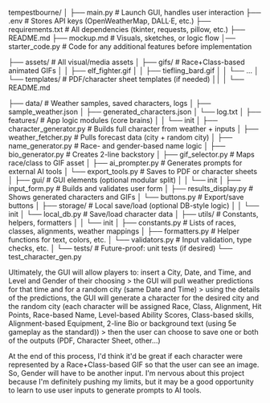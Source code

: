 tempestbourne/
│
├── main.py                        # Launch GUI, handles user interaction
├── .env                           # Stores API keys (OpenWeatherMap, DALL·E, etc.)
├── requirements.txt               # All dependencies (tkinter, requests, pillow, etc.)
├── README.md
├── mockup.md                      # Visuals, sketches, or logic flow
│── starter_code.py                # Code for any additional features before implementation 

├── assets/                        # All visual/media assets
│   ├── gifs/                      # Race+Class-based animated GIFs
│   │   ├── elf_fighter.gif
│   │   ├── tiefling_bard.gif
│   │   └── ...
│   └── templates/                 # PDF/character sheet templates (if needed)
││   │   └── README.md

├── data/                          # Weather samples, saved characters, logs
│   ├── sample_weather.json
│   ├── generated_characters.json
│   └── log.txt
│
├── features/                      # App logic modules (core brains)
│   │   └── init
│   ├── character_generator.py     # Builds full character from weather + inputs
│   ├── weather_fetcher.py         # Pulls forecast data (city + random city)
│   ├── name_generator.py          # Race- and gender-based name logic
│   ├── bio_generator.py           # Creates 2-line backstory
│   ├── gif_selector.py            # Maps race/class to GIF asset
│   ├── ai_prompter.py             # Generates prompts for external AI tools
│   └── export_tools.py            # Saves to PDF or character sheets
│
├── gui/                           # GUI elements (optional modular split)
│   │   └── init
│   ├── input_form.py              # Builds and validates user form
│   ├── results_display.py         # Shows generated characters and GIFs
│   └── buttons.py                 # Export/save buttons
│
├── storage/                       # Local save/load (optional DB-style logic)
│   │   └── init
│   └── local_db.py                # Save/load character data
│
├── utils/                         # Constants, helpers, formatters
│   │   └── init
│   ├── constants.py               # Lists of races, classes, alignments, weather mappings
│   ├── formatters.py              # Helper functions for text, colors, etc.
│   └── validators.py              # Input validation, type checks, etc.
│
└── tests/                         # Future-proof: unit tests (if desired)
    └── test_character_gen.py


Ultimately, the GUI will allow players to:
  insert a City, Date, and Time, and Level and Gender of their choosing >
  the GUI will pull weather predictions for that time and for a random city (same Date and Time) >
  using the details of the predictions, the GUI will generate a character for the desired city and the random city (each character will be assigned 
    Race, 
    Class, 
    Alignment, 
    Hit Points, 
    Race-based Name, 
    Level-based Ability Scores, 
    Class-based skills, 
    Alignment-based Equipment, 
    2-line Bio or background text (using 5e gameplay as the standard)) >
  then the user can choose to save one or both of the outputs (PDF, Character Sheet, other...) 

At the end of this process, I'd think it'd be great if each character were represented by a Race+Class-based GIF so that the user can see an image. So, Gender will have to be another input. I'm nervous about this project because I'm definitely pushing my limits, but it may be a good opportunity to learn to use user inputs to generate prompts to AI tools. 